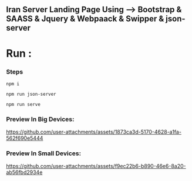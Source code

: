 ## Iran Server Landing Page Using --> Bootstrap & SAASS & Jquery & Webpaack & Swipper & json-server

# Run : 

### Steps
```
npm i
```
```
npm run json-server
```
```
npm run serve
```

### Preview In Big Devices: 


https://github.com/user-attachments/assets/1873ca3d-5170-4628-a1fa-562f690e5444


### Preview In Small Devices: 

https://github.com/user-attachments/assets/f9ec22b6-b890-46e6-8a20-ab56fbd2934e

